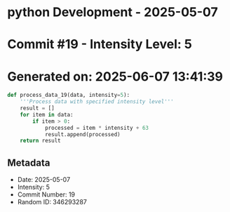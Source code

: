 ﻿# python Development - 2025-05-07
# Commit #19 - Intensity Level: 5
# Generated on: 2025-06-07 13:41:39
```python
def process_data_19(data, intensity=5):
    '''Process data with specified intensity level'''
    result = []
    for item in data:
        if item > 0:
            processed = item * intensity + 63
            result.append(processed)
    return result
```
## Metadata
- Date: 2025-05-07
- Intensity: 5
- Commit Number: 19
- Random ID: 346293287
